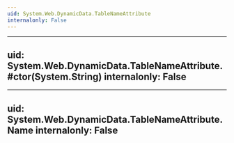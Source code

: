 ```yaml
---
uid: System.Web.DynamicData.TableNameAttribute
internalonly: False
---
```


---
uid: System.Web.DynamicData.TableNameAttribute.#ctor(System.String)
internalonly: False
---

---
uid: System.Web.DynamicData.TableNameAttribute.Name
internalonly: False
---
